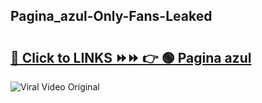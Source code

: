 
 ## Pagina_azul-Only-Fans-Leaked

# <h2><a href="https://clipsfans.com/Pagina_azul&ref=git">🔗 Click to LINKS ⏩⏩ 👉 🟢 Pagina azul </a></h2>

<a href="https://clipsfans.com/Pagina_azul&ref=git" rel="nofollow" data-target="animated-image.originalLink"><img src="https://i.ibb.co.com/xMMVF88/686577567.gif" alt="Viral Video Original" style="max-width: 100%; display: inline-block;" data-target="animated-image.originalImage"></a>
